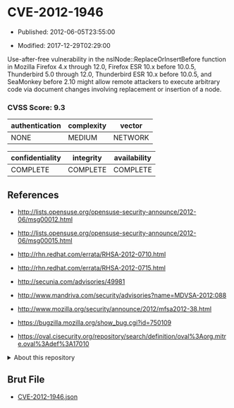 # CVE-2012-1946

- Published: 2012-06-05T23:55:00

- Modified: 2017-12-29T02:29:00

Use-after-free vulnerability in the nsINode::ReplaceOrInsertBefore function in Mozilla Firefox 4.x through 12.0, Firefox ESR 10.x before 10.0.5, Thunderbird 5.0 through 12.0, Thunderbird ESR 10.x before 10.0.5, and SeaMonkey before 2.10 might allow remote attackers to execute arbitrary code via document changes involving replacement or insertion of a node.

### CVSS Score: **9.3**

| authentication | complexity | vector |
| --- | --- | --- |
| NONE | MEDIUM | NETWORK |

| confidentiality | integrity | availability |
| --- | --- | --- |
| COMPLETE | COMPLETE | COMPLETE |

## References

* http://lists.opensuse.org/opensuse-security-announce/2012-06/msg00012.html

* http://lists.opensuse.org/opensuse-security-announce/2012-06/msg00015.html

* http://rhn.redhat.com/errata/RHSA-2012-0710.html

* http://rhn.redhat.com/errata/RHSA-2012-0715.html

* http://secunia.com/advisories/49981

* http://www.mandriva.com/security/advisories?name=MDVSA-2012:088

* http://www.mozilla.org/security/announce/2012/mfsa2012-38.html

* https://bugzilla.mozilla.org/show_bug.cgi?id=750109

* https://oval.cisecurity.org/repository/search/definition/oval%3Aorg.mitre.oval%3Adef%3A17010

<details>
<summary>About this repository</summary> 

  This repository is part of the project [Live Hack CVE](https://github.com/Live-Hack-CVE). Main website can be found [www.live-hack.org](https://www.live-hack.org) 
  
  Made by [Sn0wAlice](https://github.com/Sn0wAlice) for the people that care about security and need to have a feed of the latest CVEs. Hope you enjoy it, don't forget to star the repo and follow me on [Twitter](https://twitter.com/Sn0wAlice) and [Github](https://github.com/Sn0wAlice). And that is my [personnal website](https://www.alice-snow.me/)

  - [Home Page](https://github.com/Live-Hack-CVE)
  - [Framework](https://github.com/Live-Hack-CVE/cve-framework)
  - [CVE database](https://github.com/Live-Hack-CVE/full_database)
  - [Changelog](https://github.com/Live-Hack-CVE/Changelog)
</details>

## Brut File

* [CVE-2012-1946.json](https://raw.githubusercontent.com/Live-Hack-CVE/full_database/main/cves/2012/CVE-2012-1946.json)

